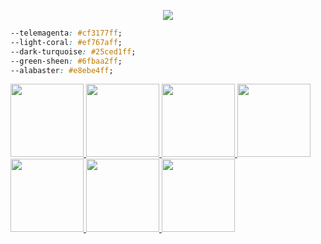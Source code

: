 <p align="center">
  <a href="https://unlimish.xyz"><img src="https://user-images.githubusercontent.com/14168376/110950719-8596ac80-8387-11eb-9143-a4a53248a1a4.png"></a>
</p>

```css
--telemagenta: #cf3177ff;
--light-coral: #ef767aff;
--dark-turquoise: #25ced1ff;
--green-sheen: #6fbaa2ff;
--alabaster: #e8ebe4ff;
```


[<img src="https://media.giphy.com/media/Qs21U3AFIOParcUMpV/giphy.gif" width="117"> <img src="https://media.giphy.com/media/f6ymri3hBxtbhvcGeH/giphy.gif" width="117"> <img src="https://media.giphy.com/media/Qs21U3AFIOParcUMpV/giphy.gif" width="117"> <img src="https://media.giphy.com/media/PnPZXWDxm613w8COU3/giphy.gif" width="117"> <img src="https://media.giphy.com/media/Qs21U3AFIOParcUMpV/giphy.gif" width="117"> <img src="https://media.giphy.com/media/d7f5nrrGrNW5mNIA2c/giphy.gif" width="117"> <img src="https://media.giphy.com/media/Qs21U3AFIOParcUMpV/giphy.gif" width="117">](https://giphy.com/unlimish)
